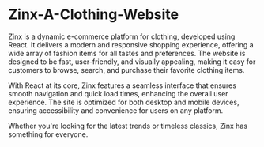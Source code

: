 # Zinx-A-Clothing-Website
Zinx is a dynamic e-commerce platform for clothing, developed using React. It delivers a modern and responsive shopping experience, offering a wide array of fashion items for all tastes and preferences. The website is designed to be fast, user-friendly, and visually appealing, making it easy for customers to browse, search, and purchase their favorite clothing items.

With React at its core, Zinx features a seamless interface that ensures smooth navigation and quick load times, enhancing the overall user experience. The site is optimized for both desktop and mobile devices, ensuring accessibility and convenience for users on any platform.

Whether you're looking for the latest trends or timeless classics, Zinx has something for everyone.
